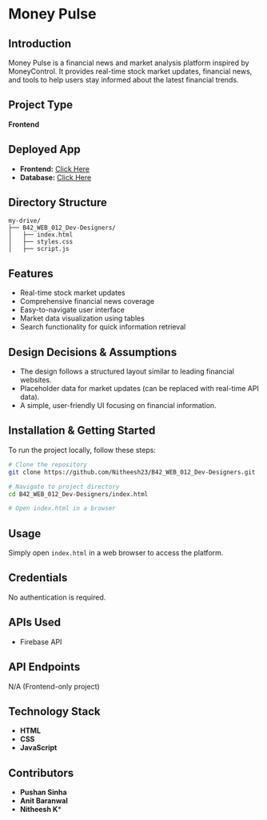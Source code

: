 # Money Pulse

## Introduction

Money Pulse is a financial news and market analysis platform inspired by MoneyControl. It provides real-time stock market updates, financial news, and tools to help users stay informed about the latest financial trends.

## Project Type

**Frontend**

## Deployed App

- **Frontend:** [Click Here](https://bright-longma-118921.netlify.app/)
- **Database:** [Click Here](https://moneypulse-47eeb-default-rtdb.asia-southeast1.firebasedatabase.app/)

## Directory Structure

```
my-drive/
├── B42_WEB_012_Dev-Designers/
│   ├── index.html
│   ├── styles.css
│   ├── script.js
```

## Features

- Real-time stock market updates
- Comprehensive financial news coverage
- Easy-to-navigate user interface
- Market data visualization using tables
- Search functionality for quick information retrieval

## Design Decisions & Assumptions

- The design follows a structured layout similar to leading financial websites.
- Placeholder data for market updates (can be replaced with real-time API data).
- A simple, user-friendly UI focusing on financial information.

## Installation & Getting Started

To run the project locally, follow these steps:

```bash
# Clone the repository
git clone https://github.com/Nitheesh23/B42_WEB_012_Dev-Designers.git

# Navigate to project directory
cd B42_WEB_012_Dev-Designers/index.html

# Open index.html in a browser
```

## Usage

Simply open `index.html` in a web browser to access the platform.

## Credentials

No authentication is required.

## APIs Used

- Firebase API

## API Endpoints

N/A (Frontend-only project)

## Technology Stack

- **HTML**
- **CSS**
- **JavaScript**

## Contributors

- **Pushan Sinha**
- **Anit Baranwal**
- **Nitheesh K***


